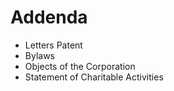 # Addenda

* Letters Patent
* Bylaws
* Objects of the Corporation
* Statement of Charitable Activities
